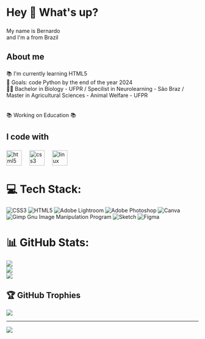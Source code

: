 <h1 align="left">Hey 👋 What's up?</h1>

###

<p align="left">My name is Bernardo<br>and I'm a from Brazil</p>

###

<h2 align="left">About me</h2>

###

<p align="left">📚 I'm currently learning HTML5<br>🎯 Goals: code Python by the end of the year 2024<br>👨‍🎓 Bachelor in Biology - UFPR / Specilist in Neurolearning - São Braz / <br>Master in Agricultural Sciences - Animal Welfare - UFPR<br><br><br>📚 Working on Education 📚</p>

###

<h2 align="left">I code with</h2>

###

<div align="left">
  <img src="https://cdn.jsdelivr.net/gh/devicons/devicon/icons/html5/html5-original.svg" height="40" alt="html5 logo"  />
  <img width="12" />
  <img src="https://cdn.jsdelivr.net/gh/devicons/devicon/icons/css3/css3-original.svg" height="40" alt="css3 logo"  />
  <img width="12" />
  <img src="https://cdn.jsdelivr.net/gh/devicons/devicon/icons/linux/linux-original.svg" height="40" alt="linux logo"  />
</div>

###

# 💻 Tech Stack:
![CSS3](https://img.shields.io/badge/css3-%231572B6.svg?style=for-the-badge&logo=css3&logoColor=white) ![HTML5](https://img.shields.io/badge/html5-%23E34F26.svg?style=for-the-badge&logo=html5&logoColor=white) ![Adobe Lightroom](https://img.shields.io/badge/Adobe%20Lightroom-31A8FF.svg?style=for-the-badge&logo=Adobe%20Lightroom&logoColor=white) ![Adobe Photoshop](https://img.shields.io/badge/adobephotoshop-%2331A8FF.svg?style=for-the-badge&logo=adobephotoshop&logoColor=white) ![Canva](https://img.shields.io/badge/Canva-%2300C4CC.svg?style=for-the-badge&logo=Canva&logoColor=white) ![Gimp Gnu Image Manipulation Program](https://img.shields.io/badge/Gimp-657D8B?style=for-the-badge&logo=gimp&logoColor=FFFFFF) ![Sketch](https://img.shields.io/badge/Sketch-FFB387?style=for-the-badge&logo=sketch&logoColor=black) 	![Figma](https://img.shields.io/badge/figma-%23F24E1E.svg?style=for-the-badge&logo=figma&logoColor=white)
# 📊 GitHub Stats:
![](https://github-readme-stats.vercel.app/api?username=DeguchiBerne&theme=dark&hide_border=false&include_all_commits=false&count_private=false)<br/>
![](https://github-readme-streak-stats.herokuapp.com/?user=DeguchiBerne&theme=dark&hide_border=false)<br/>
![](https://github-readme-stats.vercel.app/api/top-langs/?username=DeguchiBerne&theme=dark&hide_border=false&include_all_commits=false&count_private=false&layout=compact)

## 🏆 GitHub Trophies
![](https://github-profile-trophy.vercel.app/?username=DeguchiBerne&theme=radical&no-frame=false&no-bg=true&margin-w=4)

---
[![](https://visitcount.itsvg.in/api?id=DeguchiBerne&icon=0&color=0)](https://visitcount.itsvg.in)

<!-- Proudly created with GPRM ( https://gprm.itsvg.in ) -->


<!---
DeguchiBerne/DeguchiBerne is a ✨ special ✨ repository because its `README.md` (this file) appears on your GitHub profile.
You can click the Preview link to take a look at your changes.
--->
